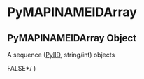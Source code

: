 # PyMAPINAMEIDArray


## PyMAPINAMEIDArray Object

A sequence \([PyIID](PyIID.md), string/int\) objects 

FALSE\*/ \)